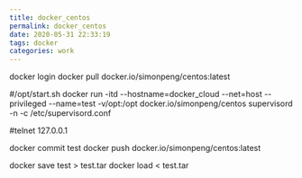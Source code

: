 ```yaml
---
title: docker_centos
permalink: docker_centos
date: 2020-05-31 22:33:19
tags: docker
categories: work
---
```


docker login 
docker pull docker.io/simonpeng/centos:latest

#/opt/start.sh
docker run -itd --hostname=docker_cloud --net=host --privileged --name=test -v/opt:/opt docker.io/simonpeng/centos 
supervisord -n -c /etc/supervisord.conf

#telnet 127.0.0.1

docker commit test
docker push docker.io/simonpeng/centos:latest

docker save test > test.tar
docker load < test.tar
